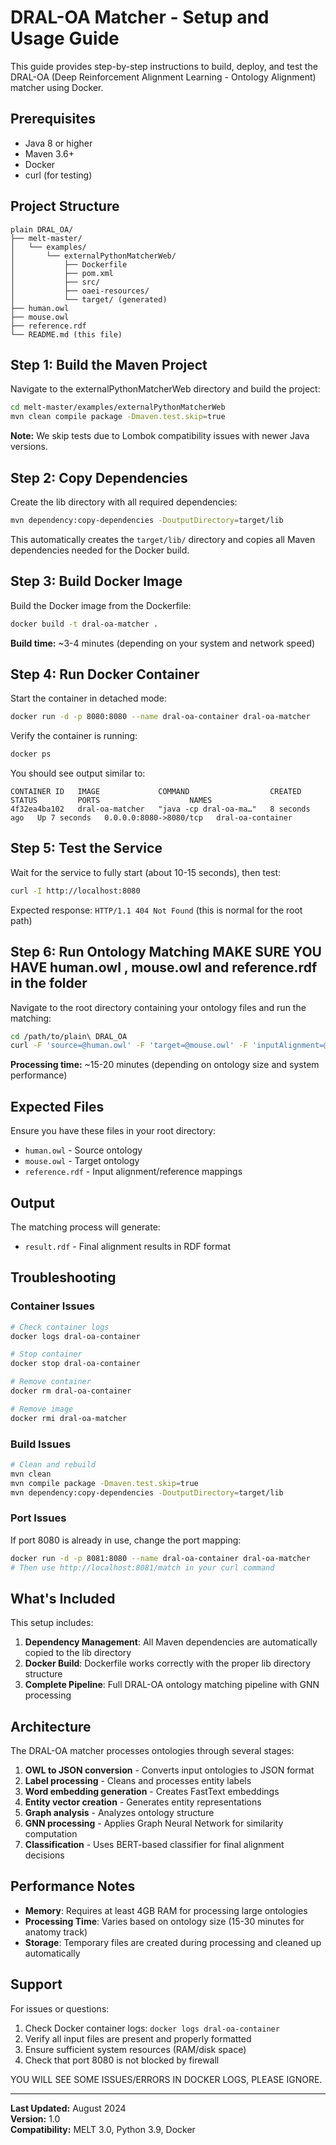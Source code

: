 # DRAL-OA Matcher - Setup and Usage Guide

This guide provides step-by-step instructions to build, deploy, and test the DRAL-OA (Deep Reinforcement Alignment Learning - Ontology Alignment) matcher using Docker.

## Prerequisites

- Java 8 or higher
- Maven 3.6+
- Docker
- curl (for testing)

## Project Structure

```
plain DRAL_OA/
├── melt-master/
│   └── examples/
│       └── externalPythonMatcherWeb/
│           ├── Dockerfile
│           ├── pom.xml
│           ├── src/
│           ├── oaei-resources/
│           └── target/ (generated)
├── human.owl
├── mouse.owl
├── reference.rdf
└── README.md (this file)
```

## Step 1: Build the Maven Project

Navigate to the externalPythonMatcherWeb directory and build the project:

```bash
cd melt-master/examples/externalPythonMatcherWeb
mvn clean compile package -Dmaven.test.skip=true
```

**Note:** We skip tests due to Lombok compatibility issues with newer Java versions.

## Step 2: Copy Dependencies

Create the lib directory with all required dependencies:

```bash
mvn dependency:copy-dependencies -DoutputDirectory=target/lib
```

This automatically creates the `target/lib/` directory and copies all Maven dependencies needed for the Docker build.

## Step 3: Build Docker Image

Build the Docker image from the Dockerfile:

```bash
docker build -t dral-oa-matcher .
```

**Build time:** ~3-4 minutes (depending on your system and network speed)

## Step 4: Run Docker Container

Start the container in detached mode:

```bash
docker run -d -p 8080:8080 --name dral-oa-container dral-oa-matcher
```

Verify the container is running:

```bash
docker ps
```

You should see output similar to:
```
CONTAINER ID   IMAGE             COMMAND                  CREATED         STATUS         PORTS                    NAMES
4f32ea4ba102   dral-oa-matcher   "java -cp dral-oa-ma…"   8 seconds ago   Up 7 seconds   0.0.0.0:8080->8080/tcp   dral-oa-container
```

## Step 5: Test the Service

Wait for the service to fully start (about 10-15 seconds), then test:

```bash
curl -I http://localhost:8080
```

Expected response: `HTTP/1.1 404 Not Found` (this is normal for the root path)

## Step 6: Run Ontology Matching MAKE SURE YOU HAVE human.owl , mouse.owl and reference.rdf in the folder

Navigate to the root directory containing your ontology files and run the matching:

```bash
cd /path/to/plain\ DRAL_OA
curl -F 'source=@human.owl' -F 'target=@mouse.owl' -F 'inputAlignment=@reference.rdf' http://localhost:8080/match -o result.rdf
```

**Processing time:** ~15-20 minutes (depending on ontology size and system performance)

## Expected Files

Ensure you have these files in your root directory:
- `human.owl` - Source ontology
- `mouse.owl` - Target ontology  
- `reference.rdf` - Input alignment/reference mappings

## Output

The matching process will generate:
- `result.rdf` - Final alignment results in RDF format

## Troubleshooting

### Container Issues
```bash
# Check container logs
docker logs dral-oa-container

# Stop container
docker stop dral-oa-container

# Remove container
docker rm dral-oa-container

# Remove image
docker rmi dral-oa-matcher
```

### Build Issues
```bash
# Clean and rebuild
mvn clean
mvn compile package -Dmaven.test.skip=true
mvn dependency:copy-dependencies -DoutputDirectory=target/lib
```

### Port Issues
If port 8080 is already in use, change the port mapping:
```bash
docker run -d -p 8081:8080 --name dral-oa-container dral-oa-matcher
# Then use http://localhost:8081/match in your curl command
```

## What's Included

This setup includes:

1. **Dependency Management**: All Maven dependencies are automatically copied to the lib directory
2. **Docker Build**: Dockerfile works correctly with the proper lib directory structure
3. **Complete Pipeline**: Full DRAL-OA ontology matching pipeline with GNN processing

## Architecture

The DRAL-OA matcher processes ontologies through several stages:
1. **OWL to JSON conversion** - Converts input ontologies to JSON format
2. **Label processing** - Cleans and processes entity labels
3. **Word embedding generation** - Creates FastText embeddings
4. **Entity vector creation** - Generates entity representations
5. **Graph analysis** - Analyzes ontology structure
6. **GNN processing** - Applies Graph Neural Network for similarity computation
7. **Classification** - Uses BERT-based classifier for final alignment decisions

## Performance Notes

- **Memory**: Requires at least 4GB RAM for processing large ontologies
- **Processing Time**: Varies based on ontology size (15-30 minutes for anatomy track)
- **Storage**: Temporary files are created during processing and cleaned up automatically

## Support

For issues or questions:
1. Check Docker container logs: `docker logs dral-oa-container`
2. Verify all input files are present and properly formatted
3. Ensure sufficient system resources (RAM/disk space)
4. Check that port 8080 is not blocked by firewall

YOU WILL SEE SOME ISSUES/ERRORS IN DOCKER LOGS, PLEASE IGNORE.

---

**Last Updated:** August 2024  
**Version:** 1.0  
**Compatibility:** MELT 3.0, Python 3.9, Docker
